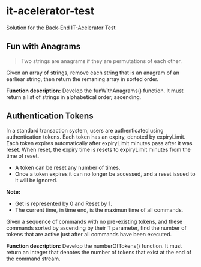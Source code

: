 # it-acelerator-test

Solution for the Back-End IT-Acelerator Test


## Fun with Anagrams

>Two strings are anagrams if they are permutations of each other.

Given an array of strings, remove each string that is an anagram of an earliear string, then return the remaning array in sorted order.

 **Function description:**
Develop the funWithAnagrams() function. It must return a list of strings in alphabetical order, ascending.

## Authentication Tokens

In a standard transaction system, users are authenticated using authentication tokens. Each token has an expiry, denoted by expiryLimit. Each token expires automatically after expiryLimit minutes pass after it was reset. When reset, the expiry time is resets to expiryLimit minutes from the time of reset.
- A token can be reset any number of times.
- Once a token expires it can no longer be accessed, and a reset issued to it will be ignored.

**Note:**
- Get is represented by 0 and Reset by 1.
- The current time, in time end, is the maximun time of all commands.

Given a sequence of commands with no pre-existing tokens, and these 
commands sorted by ascending by their T parameter, find the number of tokens that are active just after all commands have been executed.

**Function description:**
Develop the numberOfTokens() function. It must return an integer that denotes the number of tokens that exist at the end of the command stream.
